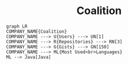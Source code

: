 <h1 align="center">Coalition</h1>

```mermaid
graph LR
COMPANY_NAME{Coalition}
COMPANY_NAME ---> U{Users} ---> UN[1]
COMPANY_NAME ---> R{Repositories} ---> RN[3]
COMPANY_NAME ---> G{Gists} ---> GN[150]
COMPANY_NAME ---> ML{Most Used<br>Languages}
ML --> Java[Java]
```
